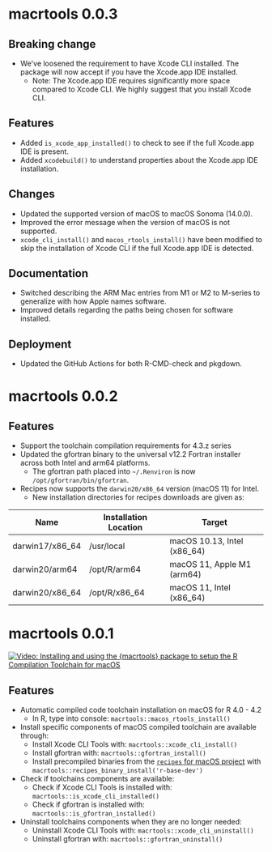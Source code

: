 # macrtools 0.0.3

## Breaking change

- We've loosened the requirement to have Xcode CLI installed. The package will
  now accept if you have the Xcode.app IDE installed. 
  - Note: The Xcode.app IDE requires significantly more space compared to
    Xcode CLI. We highly suggest that you install Xcode CLI.

## Features

- Added `is_xcode_app_installed()` to check to see if the full Xcode.app IDE
  is present.
- Added `xcodebuild()` to understand properties about the Xcode.app IDE 
  installation.

## Changes

- Updated the supported version of macOS to macOS Sonoma (14.0.0).
- Improved the error message when the version of macOS is not supported.
- `xcode_cli_install()` and `macos_rtools_install()` have been modified to
  skip the installation of Xcode CLI if the full Xcode.app IDE is detected.

## Documentation

- Switched describing the ARM Mac entries from M1 or M2 to M-series to 
  generalize with how Apple names software.
- Improved details regarding the paths being chosen for software installed.

## Deployment

- Updated the GitHub Actions for both R-CMD-check and pkgdown.

# macrtools 0.0.2

## Features

- Support the toolchain compilation requirements for 4.3.z series 
- Updated the gfortran binary to the universal v12.2 Fortran installer across both Intel and arm64 platforms.
   - The gfortran path placed into `~/.Renviron` is now `/opt/gfortran/bin/gfortran`.
- Recipes now supports the `darwin20/x86_64` version (macOS 11) for Intel. 
  - New installation directories for recipes downloads are given as:  

Name | Installation Location | Target
-- | -- | --
darwin17/x86_64 | /usr/local | macOS 10.13, Intel (x86_64)
darwin20/arm64 | /opt/R/arm64 | macOS 11, Apple M1 (arm64)
darwin20/x86_64 | /opt/R/x86_64 | macOS 11, Intel (x86_64)


# macrtools 0.0.1

[![Video: Installing and using the `{macrtools}` package to setup the R Compilation Toolchain for macOS](http://img.youtube.com/vi/_fckF0fefXQ/0.jpg)](https://www.youtube.com/watch?v=_fckF0fefXQ)

## Features 

- Automatic compiled code toolchain installation on macOS for R 4.0 - 4.2
  - In R, type into console: `macrtools::macos_rtools_install()`
- Install specific components of macOS compiled toolchain are available through:
  - Install Xcode CLI Tools with: `macrtools::xcode_cli_install()`
  - Install gfortran with: `macrtools::gfortran_install()`
  - Install precompiled binaries from the [`recipes` for macOS project](https://github.com/R-macos/recipes)
    with `macrtools::recipes_binary_install('r-base-dev')`
- Check if toolchains components are available:
  - Check if Xcode CLI Tools is installed with: `macrtools::is_xcode_cli_installed()`
  - Check if gfortran is installed with: `macrtools::is_gfortran_installed()`
- Uninstall toolchains components when they are no longer needed:
  - Uninstall Xcode CLI Tools with: `macrtools::xcode_cli_uninstall()`
  - Uninstall gfortran with: `macrtools::gfortran_uninstall()`
